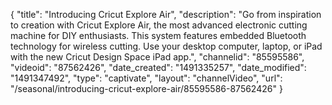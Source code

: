 {
    "title": "Introducing Cricut Explore Air",
    "description": "Go from inspiration to creation with Cricut Explore Air, the most advanced electronic cutting machine for DIY enthusiasts. This system features embedded Bluetooth technology for wireless cutting. Use your desktop computer, laptop, or iPad with the new Cricut Design Space iPad app.",
    "channelid": "85595586",
    "videoid": "87562426",
    "date_created": "1491335257",
    "date_modified": "1491347492",
    "type": "captivate",
    "layout": "channelVideo",
    "url": "\/seasonal\/introducing-cricut-explore-air\/85595586-87562426"
}